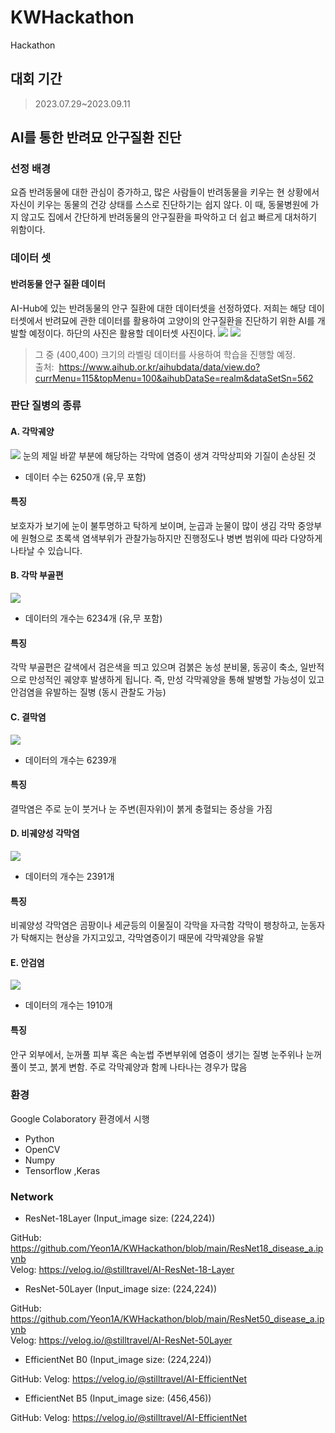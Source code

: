 # KWHackathon
Hackathon
## 대회 기간
> 2023.07.29~2023.09.11

## AI를 통한 반려묘 안구질환 진단 
### 선정 배경
 요즘 반려동물에 대한 관심이 증가하고, 많은 사람들이 반려동물을 키우는 현 상황에서 자신이 키우는 동물의 건강 상태를 스스로 진단하기는 쉽지 않다. 
이 때, 동물병원에 가지 않고도 집에서 간단하게 반려동물의 안구질환을 파악하고 더 쉽고 빠르게 대처하기 위함이다. 

### 데이터 셋
#### 반려동물 안구 질환 데이터
AI-Hub에 있는 반려동물의 안구 질환에 대한 데이터셋을 선정하였다.
저희는 해당 데이터셋에서 반려묘에 관한 데이터를 활용하여 고양이의 안구질환을 진단하기 위한 AI를 개발할 예정이다.
하단의 사진은 활용할 데이터셋 사진이다.
![](https://velog.velcdn.com/images/stilltravel/post/de6235f2-5e21-4d37-ab2e-4046b39a8415/image.png)
![](https://velog.velcdn.com/images/stilltravel/post/1de945ef-bbc5-4e53-881d-22981109b2dd/image.png) 
>그 중 (400,400) 크기의 라벨링 데이터를 사용하여 학습을 진행할 예정.  
>출처:  https://www.aihub.or.kr/aihubdata/data/view.do?currMenu=115&topMenu=100&aihubDataSe=realm&dataSetSn=562

### 판단 질병의 종류
>
#### A. 각막궤양
![](https://velog.velcdn.com/images/stilltravel/post/be70e872-7870-4a68-962f-e1382c91d038/image.png)
눈의 제일 바깥 부분에 해당하는 각막에 염증이 생겨 각막상피와 기질이 손상된 것
- 데이터 수는 6250개 (유,무 포함)
#### 특징
보호자가 보기에 눈이 불투명하고 탁하게 보이며, 눈곱과 눈물이 많이 생김
각막 중앙부에 원형으로 초록색 염색부위가 관찰가능하지만 진행정도나 병변 범위에 따라 다양하게 나타날 수 있습니다.
#### B. 각막 부골편
![](https://velog.velcdn.com/images/stilltravel/post/f16e429f-c870-4e44-9f9f-2ee00b7c8c9b/image.png)
- 데이터의 개수는 6234개 (유,무 포함)
#### 특징
각막 부골편은 갈색에서 검은색을 띄고 있으며 검붉은 농성 분비물, 동공이 축소, 일반적으로 만성적인 궤양후 발생하게 됩니다. 즉, 만성 각막궤양을 통해 발병할 가능성이 있고 안검염을 유발하는 질병 (동시 관찰도 가능)
#### C. 결막염
![](https://velog.velcdn.com/images/stilltravel/post/070d7de5-5cb8-4923-8d4f-37d99b11dcd9/image.png)
- 데이터의 개수는 6239개
#### 특징
결막염은 주로 눈이 붓거나 눈 주변(흰자위)이 붉게 충혈되는 증상을 가짐
#### D. 비궤양성 각막염
![](https://velog.velcdn.com/images/stilltravel/post/a9c7ba65-1e86-45af-831b-1dad168c7a08/image.png)
- 데이터의 개수는 2391개
#### 특징
비궤양성 각막염은 곰팡이나 세균등의 이물질이 각막을 자극함
각막이 팽창하고, 눈동자가 탁해지는 현상을 가지고있고, 각막염증이기 때문에 각막궤양을 유발
#### E. 안검염
![](https://velog.velcdn.com/images/stilltravel/post/ab18b78c-8d4a-4101-be51-5b49a9a36609/image.png)
- 데이터의 개수는 1910개
#### 특징
안구 외부에서, 눈꺼풀 피부 혹은 속눈썹 주변부위에 염증이 생기는 질병
눈주위나 눈꺼풀이 붓고, 붉게 변함.
주로 각막궤양과 함께 나타나는 경우가 많음

### 환경
>
Google Colaboratory 환경에서 시행
- Python
- OpenCV
- Numpy
- Tensorflow ,Keras

### Network
> 
- ResNet-18Layer (Input_image size: (224,224))
>>
GitHub:
https://github.com/Yeon1A/KWHackathon/blob/main/ResNet18_disease_a.ipynb  
Velog:
https://velog.io/@stilltravel/AI-ResNet-18-Layer
- ResNet-50Layer (Input_image size: (224,224))
>>
GitHub:
https://github.com/Yeon1A/KWHackathon/blob/main/ResNet50_disease_a.ipynb  
Velog:
https://velog.io/@stilltravel/AI-ResNet-50Layer
- EfficientNet B0 (Input_image size: (224,224))
>>
GitHub:
Velog:
https://velog.io/@stilltravel/AI-EfficientNet
- EfficientNet B5 (Input_image size: (456,456))
>>
GitHub:
Velog:
https://velog.io/@stilltravel/AI-EfficientNet
